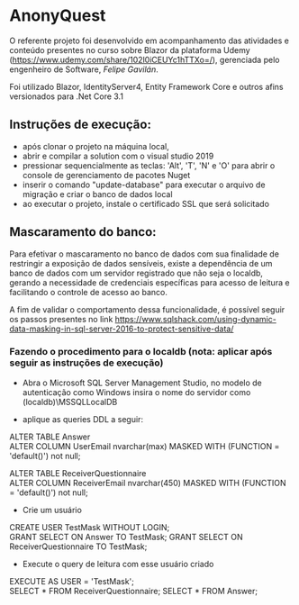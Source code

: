 # AnonyQuest

O referente projeto foi desenvolvido em acompanhamento das atividades e conteúdo presentes no curso sobre Blazor da plataforma Udemy (https://www.udemy.com/share/102l0iCEUYc1hTTXo=/), gerenciada pelo engenheiro de Software, *Felipe Gavilán*.

Foi utilizado Blazor, IdentityServer4, Entity Framework Core e outros afins versionados para .Net Core 3.1

## Instruções de execução: 

- após clonar o projeto na máquina local, 
- abrir e compilar a solution com o visual studio 2019 
- pressionar sequencialmente as teclas: 'Alt', 'T', 'N' e 'O' para abrir o console de gerenciamento de pacotes Nuget
- inserir o comando "update-database" para executar o arquivo de migração e criar o banco de dados local
- ao executar o projeto, instale o certificado SSL que será solicitado

## Mascaramento do banco:

Para efetivar o mascaramento no banco de dados com sua finalidade de restringir a exposição de dados sensíveis, 
existe a dependência de um banco de dados com um servidor registrado que não seja o localdb, gerando a necessidade de credenciais específicas para acesso de leitura e facilitando o controle de acesso ao banco.

A fim de validar o comportamento dessa funcionalidade, é possível seguir os passos presentes no link https://www.sqlshack.com/using-dynamic-data-masking-in-sql-server-2016-to-protect-sensitive-data/


### Fazendo o procedimento para o localdb (nota: aplicar após seguir as instruções de execução)

- Abra o Microsoft SQL Server Management Studio, no modelo de autenticação como Windows insira o nome do servidor como (localdb)\MSSQLLocalDB

- aplique as queries DDL a seguir:

ALTER TABLE Answer  
ALTER COLUMN UserEmail nvarchar(max) MASKED WITH (FUNCTION = 'default()') not null;   

ALTER TABLE ReceiverQuestionnaire  
ALTER COLUMN ReceiverEmail nvarchar(450) MASKED WITH (FUNCTION = 'default()') not null;  

- Crie um usuário

CREATE USER TestMask WITHOUT LOGIN;  
GRANT SELECT ON Answer TO TestMask; 
GRANT SELECT ON ReceiverQuestionnaire TO TestMask; 

- Execute o query de leitura com esse usuário criado

EXECUTE AS USER = 'TestMask';  
SELECT * FROM ReceiverQuestionnaire;
SELECT * FROM Answer;

